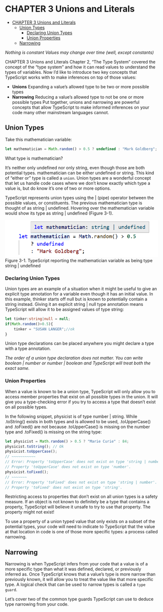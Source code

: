 # CHAPTER 3 Unions and Literals

- [CHAPTER 3 Unions and Literals](#chapter-3-unions-and-literals)
  - [Union Types](#union-types)
    - [Declaring Union Types](#declaring-union-types)
    - [Union Properties](#union-properties)
  - [Narrowing](#narrowing)


_Nothing is constant
Values may change over time
(well, except constants)_

CHAPTER 3
Unions and Literals
Chapter 2, “The Type System” covered the concept of the “type system” and how it
can read values to understand the types of variables. Now I’d like to introduce two key
concepts that TypeScript works with to make inferences on top of those values:

- **Unions**
  Expanding a value’s allowed type to be two or more possible types
- **Narrowing**
  Reducing a value’s allowed type to not be one or more possible types
  Put together, unions and narrowing are powerful concepts that allow TypeScript to
  make informed inferences on your code many other mainstream languages cannot.

## Union Types

Take this mathematician variable:

```ts
let mathematician = Math.random() > 0.5 ? undefined : "Mark Goldberg";
```

What type is mathematician?

It’s neither only undefined nor only string, even though those are both potential
types. mathematician can be either undefined or string. This kind of “either or”
type is called a `union`. Union types are a wonderful concept that let us handle code
cases where we don’t know exactly which type a value is, but do know it’s one of two
or more options.

TypeScript represents union types using the | (pipe) operator between the possible
values, or constituents. The previous mathematician type is thought of as string |
undefined. Hovering over the mathematician variable would show its type as string
| undefined (Figure 3-1).

![Figure 3-1](../img/7.png)
Figure 3-1. TypeScript reporting the mathematician variable as being type string |
undefined

### Declaring Union Types

Union types are an example of a situation when it might be useful to give an explicit
type annotation for a variable even though it has an initial value. In this example,
thinker starts off null but is known to potentially contain a string instead. Giving
it an explicit string | null type annotation means TypeScript will allow it to be
assigned values of type string:

```ts
let tinker:string|null = null;
if(Math.random()>0.5){
    tinker = "SUSAN LANGER";//ok
}
```

Union type declarations can be placed anywhere you might declare a type with a type
annotation.

*The order of a union type declaration does not matter. You can
write boolean | number or number | boolean and TypeScript will
treat both the exact same.*

### Union Properties

When a value is known to be a union type, TypeScript will only allow you to access
member properties that exist on all possible types in the union. It will give you a
type-checking error if you try to access a type that doesn’t exist on all possible types.

In the following snippet, physicist is of type number | string. While .toString()
exists in both types and is allowed to be used, .toUpperCase() and .toFixed()
are not because .toUpperCase() is missing on the number type and .toFixed() is
missing on the string type:

```ts
let physicist = Math.random() > 0.5 ? "Marie Curie" : 84;
physicist.toString(); // Ok
physicist.toUpperCase();
// ~~~~~~~~~~~
// Error: Property 'toUpperCase' does not exist on type 'string | number'.
// Property 'toUpperCase' does not exist on type 'number'.
physicist.toFixed();
// ~~~~~~~
// Error: Property 'toFixed' does not exist on type 'string | number'.
// Property 'toFixed' does not exist on type 'string'.
```

Restricting access to properties that don’t exist on all union types is a safety measure.
If an object is not known to definitely be a type that contains a property, TypeScript
will believe it unsafe to try to use that property. The property might not exist!

To use a property of a union typed value that only exists on a subset of the potential
types, your code will need to indicate to TypeScript that the value at that location in
code is one of those more specific types: a process called narrowing.

## Narrowing

Narrowing is when TypeScript infers from your code that a value is of a more specific
type than what it was defined, declared, or previously inferred as. Once TypeScript
knows that a value’s type is more narrow than previously known, it will allow you to
treat the value like that more specific type. A logical check that can be used to narrow
types is called a `type guard`.

Let’s cover two of the common type guards TypeScript can use to deduce type
narrowing from your code.
